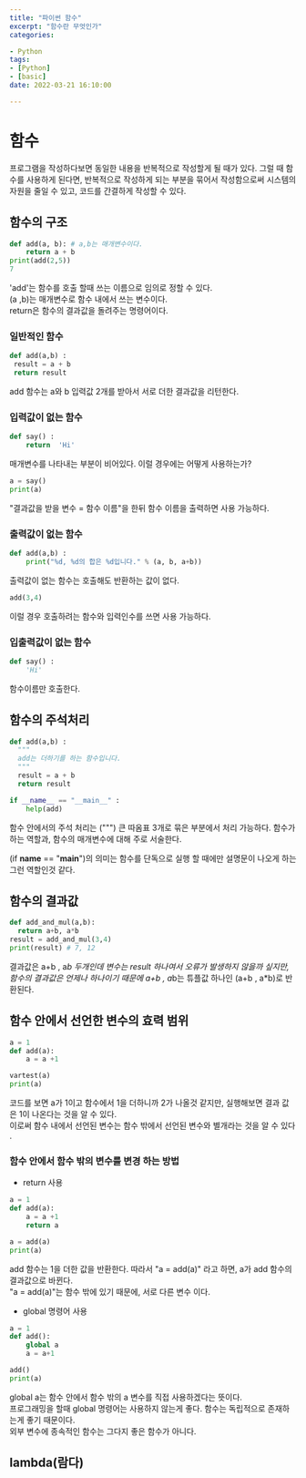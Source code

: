 ```yaml
---
title: "파이썬 함수"
excerpt: "함수란 무엇인가"
categories: 

- Python
tags: 
- [Python]
- [basic]
date: 2022-03-21 16:10:00

---
```


# 함수

프로그램을 작성하다보면 동일한 내용을 반복적으로 작성할게 될 때가 있다. 
그럴 때 함수를 사용하게 된다면, 반복적으로 작성하게 되는 부분을 묶어서 작성함으로써
시스템의 자원을 줄일 수 있고, 코드를 간결하게 작성할 수 있다.

## 함수의 구조

```python
def add(a, b): # a,b는 매개변수이다.
    return a + b
print(add(2,5))
7
```
'add'는 함수를 호출 할때 쓰는 이름으로 임의로 정할 수 있다.   
(a ,b)는 매개변수로 함수 내에서 쓰는 변수이다.   
return은 함수의 결과값을 돌려주는 명령어이다.

### 일반적인 함수 

```python
def add(a,b) :
 result = a + b
 return result
```
add 함수는 a와 b 입력값 2개를 받아서 서로 더한 결과값을 리턴한다.

### 입력값이 없는 함수
```python
def say() :
    return  'Hi'
```

매개변수를 나타내는 부분이 비어있다. 이럴 경우에는 어떻게 사용하는가?

```python
a = say()
print(a)
```
"결과값을 받을 변수 = 함수 이름"을 한뒤 함수 이름을 출력하면 사용 가능하다.

### 출력값이 없는 함수

```python
def add(a,b) :
    print("%d, %d의 합은 %d입니다." % (a, b, a+b))
```
출력값이 없는 함수는 호출해도 반환하는 값이 없다.

```python
add(3,4)
```
이럴 경우 호출하려는 함수와 입력인수를 쓰면 사용 가능하다.

### 입출력값이 없는 함수

```python
def say() :
    'Hi'
```
함수이름만 호출한다.

## 함수의 주석처리

```python
def add(a,b) :
  """
  add는 더하기를 하는 함수입니다.
  """
  result = a + b
  return result

if __name__ == "__main__" : 
    help(add)
```
함수 안에서의 주석 처리는 (""") 큰 따옴표 3개로 묶은 부분에서 처리 가능하다.
함수가 하는 역할과, 함수의 매개변수에 대해 주로 서술한다.

(if __name__ == "__main__")의 의미는 함수를 단독으로 실행 할 때에만
설명문이 나오게 하는 그런 역할인것 같다.


## 함수의 결과값
```python
def add_and_mul(a,b): 
  return a+b, a*b
result = add_and_mul(3,4)
print(result) # 7, 12 
```
결과값은 a+b , a*b 두개인데 변수는 result 하나여서 오류가 발생하지 않을까 싶지만,   
함수의 결과값은 언제나 하나이기 때문에 a+b , a*b는 튜플값 하나인 (a+b , a*b)로 반환된다.


## 함수 안에서 선언한 변수의 효력 범위

```python
a = 1
def add(a):
    a = a +1

vartest(a)
print(a)
```
코드를 보면 a가 1이고 함수에서 1을 더하니까 2가 나올것 같지만, 실행해보면 결과 값은 1이 나온다는 것을 알 수 있다.   
이로써 함수 내에서 선언된 변수는 함수 밖에서 선언된 변수와 별개라는 것을 알 수 있다 .

### 함수 안에서 함수 밖의 변수를 변경 하는 방법
* return 사용
```python
a = 1 
def add(a): 
    a = a +1 
    return a

a = add(a) 
print(a)
```
add 함수는 1을 더한 값을 반환한다. 따라서 "a = add(a)" 라고 하면, a가 add 함수의 결과값으로 바뀐다.   
"a = add(a)"는 함수 밖에 있기 때문에, 서로 다른 변수 이다.


* global 명령어 사용
```python
a = 1 
def add(): 
    global a 
    a = a+1

add() 
print(a)
```
global a는 함수 안에서 함수 밖의 a 변수를 직접 사용하겠다는 뜻이다.   
프로그래밍을 할때 global 명령어는 사용하지 않는게 좋다. 함수는 독립적으로 존재하는게 좋기 때문이다.   
외부 변수에 종속적인 함수는 그다지 좋은 함수가 아니다.

## lambda(람다)


